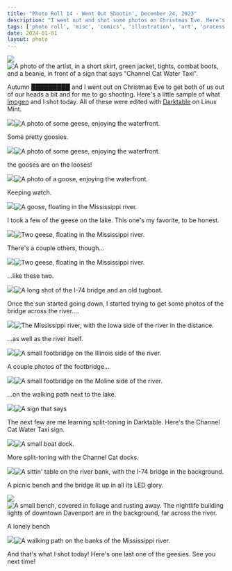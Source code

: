 ```yaml
---
title: "Photo Roll 14 - Went Out Shootin', December 24, 2023"
description: "I went out and shot some photos on Christmas Eve. Here's the roll." 
tags: ['photo roll', 'misc', 'comics', 'illustration', 'art', 'process', 'poster', 'datafruits', 'jazz', 'radio']
date: 2024-01-01
layout: photo
---
```


<div class="floatcenter caption">
  <p><img tabindex=1 src="/photo/014/01.jpg" /><span class="f"><img src="/photo/014/01.jpg" alt="A photo of the artist, in a short skirt, green jacket, tights, combat boots, and a beanie, in front of a sign that says &quot;Channel Cat Water Taxi&quot;."/></span></p>
  <p> Autumn █████████ and I went out on Christmas Eve to get both of us out of our heads a bit and for me to go shooting. Here's a little sample of what <a href="/post/photoroll07/">Imogen</a> and I shot today. All of these were edited with <a href="https://www.darktable.org/">Darktable</a> on Linux Mint.</p>
</div>
<div class="floatcenter caption">
  <p><img tabindex=1 src="/photo/014/02.jpg" /><span class="f"><img src="/photo/014/02.jpg" alt="A photo of some geese, enjoying the waterfront. "/></span></p>
  <p> Some pretty goosies. </a> </p>
</div>
<div class="floatcenter caption">
  <p><img tabindex=1 src="/photo/014/03.jpg" /><span class="f"><img src="/photo/014/03.jpg" alt="A photo of some geese, enjoying the waterfront. "/></span></p>
  <p> the gooses are on the looses! </p>
</div>
<div class="floatcenter caption">
  <p><img tabindex=1 src="/photo/014/04.jpg" /><span class="f"><img src="/photo/014/04.jpg" alt="A photo of a goose, enjoying the waterfront. "/></span></p>
  <p> Keeping watch.</a></p>
</div>
<div class="floatcenter caption">
  <p><img tabindex=1 src="/photo/014/05.jpg" /><span class="f"><img src="/photo/014/05.jpg" alt="A goose, floating in the Mississippi river."/></span></p>
  <p> I took a few of the geese on the lake. This one's my favorite, to be honest. </a> </p>
</div>
<div class="floatcenter caption">
  <p><img tabindex=1 src="/photo/014/14.jpg" /><span class="f"><img src="/photo/014/14.jpg" alt="Two geese, floating in the Mississippi river."/></span></p>
  <p> There's a couple others, though... </p>
</div>
<div class="floatcenter caption">
  <p><img tabindex=1 src="/photo/014/15.jpg" /><span class="f"><img src="/photo/014/15.jpg" alt="Two geese, floating in the Mississippi river."/></span></p>
  <p> ...like these two. </p>
</div>
<div class="floatcenter caption">
  <p><img tabindex=1 src="/photo/014/06.jpg" /><span class="f"><img src="/photo/014/06.jpg" alt="A long shot of the I-74 bridge and an old tugboat."/></span></p>
  <p> Once the sun started going down, I started trying to get some photos of the bridge across the river.... </p>
</div>
<div class="floatcenter caption">
  <p><img tabindex=1 src="/photo/014/07.jpg" /><span class="f"><img src="/photo/014/07.jpg" alt="The Mississippi river, with the Iowa side of the river in the distance."/></span></p>
  <p> ...as well as the river itself. </p>
</div>
<div class="floatcenter caption">
  <p><img tabindex=1 src="/photo/014/08.jpg" /><span class="f"><img src="/photo/014/08.jpg" alt="A small footbridge on the Illinois side of the river."/></span></p>
  <p> A couple photos of the footbridge... </p>
</div>
<div class="floatcenter caption">
  <p><img tabindex=1 src="/photo/014/09.jpg" /><span class="f"><img src="/photo/014/09.jpg" alt="A small footbridge on the Moline side of the river."/></span></p>
  <p> ...on the walking path next to the lake.  </p>
</div>
<div class="floatcenter caption">
  <p><img tabindex=1 src="/photo/014/10.jpg" /><span class="f"><img src="/photo/014/10.jpg" alt="A sign that says "Channel Cat Water Taxi", dramatically lit up."/></span></p>
  <p> The next few are me learning split-toning in Darktable. Here's the Channel Cat Water Taxi sign. </p>
</div>
<div class="floatcenter caption">
  <p><img tabindex=1 src="/photo/014/11.jpg" /><span class="f"><img src="/photo/014/11.jpg" alt="A small boat dock."/></span></p>
  <p> More split-toning with the Channel Cat docks. </p>
</div>
<div class="floatcenter caption">
  <p><img tabindex=1 src="/photo/014/12.jpg" /><span class="f"><img src="/photo/014/12.jpg" alt="A sittin' table on the river bank, with the I-74 bridge in the background."/></span></p>
  <p> A picnic bench and the bridge lit up in all its LED glory. </p>
</div>
<div class="floatcenter caption">
  <p><img tabindex=1 src="/photo/014/13.jpg" /><span class="f"><img src="/photo/014/13.jpg" alt="A small bench, covered in foliage and rusting away. The nightlife building lights of downtown Davenport are in the background, far across the river."/></span></p>
  <p> A lonely bench </p>
</div>
<div class="floatcenter caption">
  <p><img tabindex=1 src="/photo/014/16.jpg" /><span class="f"><img src="/photo/014/16.jpg" alt="A walking path on the banks of the Mississippi river."/></span></p>
  <p> And that's what I shot today! Here's one last one of the geesies. See you next time! </p>
</div>

